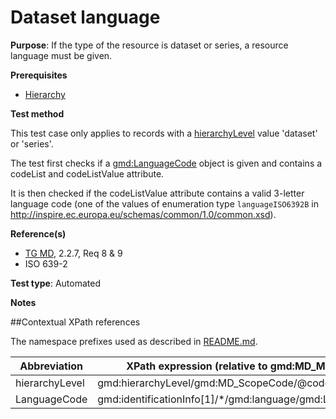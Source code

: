 # Dataset language

**Purpose**: If the type of the resource is dataset or series, a resource language must be given.

**Prerequisites**

* [Hierarchy](http://inspire.ec.europa.eu/id/ats/metadata/1.3/iso-19115-19119/hierarchy)

**Test method**

This test case only applies to records with a [hierarchyLevel](#hierarchyLevel) value 'dataset' or 'series'.

The test first checks if a [gmd:LanguageCode](#langcode) object is given and contains a codeList and codeListValue attribute.

It is then checked if the codeListValue attribute contains a valid 3-letter language code (one of the values of enumeration type `languageISO6392B` in http://inspire.ec.europa.eu/schemas/common/1.0/common.xsd).

**Reference(s)**	 

* [TG MD](http://inspire.ec.europa.eu/id/ats/metadata/1.3/iso-19115-19119/README#ref_TG_MD), 2.2.7, Req 8 & 9
* ISO 639-2

**Test type**: Automated

**Notes**

##Contextual XPath references

The namespace prefixes used as described in [README.md](http://inspire.ec.europa.eu/id/ats/metadata/1.3/iso-19115-19119/README#namespaces).

Abbreviation                                   |  XPath expression (relative to gmd:MD_Metadata)
-----------------------------------------------| -------------------------------------------------------------------------
<a name="hierarchyLevel"></a> hierarchyLevel | gmd:hierarchyLevel/gmd:MD_ScopeCode/@codeListValue
<a name="langcode"></a> LanguageCode  | gmd:identificationInfo[1]/*/gmd:language/gmd:LanguageCode
